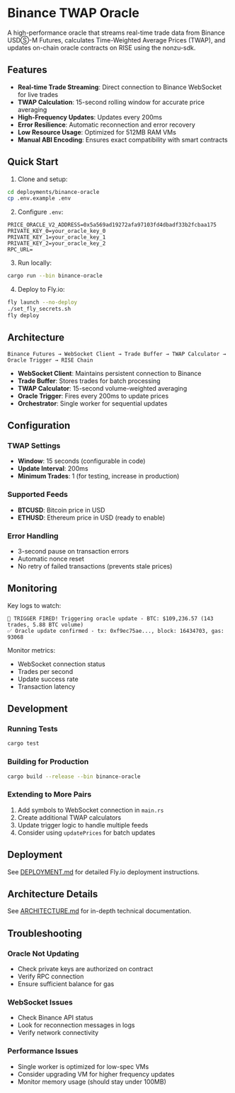 # Binance TWAP Oracle

A high-performance oracle that streams real-time trade data from Binance USDⓈ-M Futures, calculates Time-Weighted Average Prices (TWAP), and updates on-chain oracle contracts on RISE using the nonzu-sdk.

## Features

- **Real-time Trade Streaming**: Direct connection to Binance WebSocket for live trades
- **TWAP Calculation**: 15-second rolling window for accurate price averaging
- **High-Frequency Updates**: Updates every 200ms
- **Error Resilience**: Automatic reconnection and error recovery
- **Low Resource Usage**: Optimized for 512MB RAM VMs
- **Manual ABI Encoding**: Ensures exact compatibility with smart contracts

## Quick Start

1. Clone and setup:
```bash
cd deployments/binance-oracle
cp .env.example .env
```

2. Configure `.env`:
```env
PRICE_ORACLE_V2_ADDRESS=0x5a569ad19272afa97103fd4dbadf33b2fcbaa175
PRIVATE_KEY_0=your_oracle_key_0
PRIVATE_KEY_1=your_oracle_key_1
PRIVATE_KEY_2=your_oracle_key_2
RPC_URL=
```

3. Run locally:
```bash
cargo run --bin binance-oracle
```

4. Deploy to Fly.io:
```bash
fly launch --no-deploy
./set_fly_secrets.sh
fly deploy
```

## Architecture

```
Binance Futures → WebSocket Client → Trade Buffer → TWAP Calculator → Oracle Trigger → RISE Chain
```

- **WebSocket Client**: Maintains persistent connection to Binance
- **Trade Buffer**: Stores trades for batch processing
- **TWAP Calculator**: 15-second volume-weighted averaging
- **Oracle Trigger**: Fires every 200ms to update prices
- **Orchestrator**: Single worker for sequential updates

## Configuration

### TWAP Settings
- **Window**: 15 seconds (configurable in code)
- **Update Interval**: 200ms
- **Minimum Trades**: 1 (for testing, increase in production)

### Supported Feeds
- **BTCUSD**: Bitcoin price in USD
- **ETHUSD**: Ethereum price in USD (ready to enable)

### Error Handling
- 3-second pause on transaction errors
- Automatic nonce reset
- No retry of failed transactions (prevents stale prices)

## Monitoring

Key logs to watch:
```
🚀 TRIGGER FIRED! Triggering oracle update - BTC: $109,236.57 (143 trades, 5.88 BTC volume)
✅ Oracle update confirmed - tx: 0xf9ec75ae..., block: 16434703, gas: 93068
```

Monitor metrics:
- WebSocket connection status
- Trades per second
- Update success rate
- Transaction latency

## Development

### Running Tests
```bash
cargo test
```

### Building for Production
```bash
cargo build --release --bin binance-oracle
```

### Extending to More Pairs
1. Add symbols to WebSocket connection in `main.rs`
2. Create additional TWAP calculators
3. Update trigger logic to handle multiple feeds
4. Consider using `updatePrices` for batch updates

## Deployment

See [DEPLOYMENT.md](DEPLOYMENT.md) for detailed Fly.io deployment instructions.

## Architecture Details

See [ARCHITECTURE.md](ARCHITECTURE.md) for in-depth technical documentation.

## Troubleshooting

### Oracle Not Updating
- Check private keys are authorized on contract
- Verify RPC connection
- Ensure sufficient balance for gas

### WebSocket Issues
- Check Binance API status
- Look for reconnection messages in logs
- Verify network connectivity

### Performance Issues
- Single worker is optimized for low-spec VMs
- Consider upgrading VM for higher frequency updates
- Monitor memory usage (should stay under 100MB)